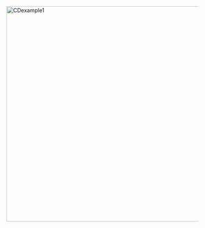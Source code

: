 <img width="565" alt="CDexample1" src="https://github.com/jpak0/cse15l-lab-reports/assets/48459170/a61e2e44-91ae-4763-8508-2d567a4a5c77">
